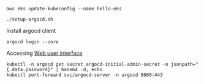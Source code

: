     aws eks update-kubeconfig --name hello-eks

    ./setup-argocd.sh

Install argocd client

    argocd login --core

Accessing [Web user interface](https://argo-cd.readthedocs.io/en/stable/getting_started/#port-forwarding)

    kubectl -n argocd get secret argocd-initial-admin-secret -o jsonpath="{.data.password}" | base64 -d; echo
    kubectl port-forward svc/argocd-server -n argocd 8080:443
